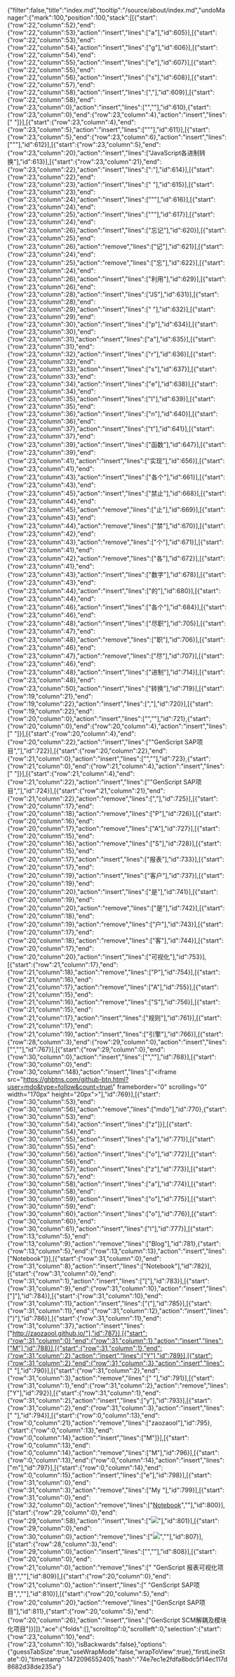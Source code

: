 {"filter":false,"title":"index.md","tooltip":"/source/about/index.md","undoManager":{"mark":100,"position":100,"stack":[[{"start":{"row":22,"column":52},"end":{"row":22,"column":53},"action":"insert","lines":["a"],"id":605}],[{"start":{"row":22,"column":53},"end":{"row":22,"column":54},"action":"insert","lines":["g"],"id":606}],[{"start":{"row":22,"column":54},"end":{"row":22,"column":55},"action":"insert","lines":["e"],"id":607}],[{"start":{"row":22,"column":55},"end":{"row":22,"column":56},"action":"insert","lines":["s"],"id":608}],[{"start":{"row":22,"column":57},"end":{"row":22,"column":58},"action":"insert","lines":[","],"id":609}],[{"start":{"row":22,"column":58},"end":{"row":23,"column":0},"action":"insert","lines":["",""],"id":610},{"start":{"row":23,"column":0},"end":{"row":23,"column":4},"action":"insert","lines":["    "]}],[{"start":{"row":23,"column":4},"end":{"row":23,"column":5},"action":"insert","lines":["\""],"id":611}],[{"start":{"row":23,"column":5},"end":{"row":23,"column":6},"action":"insert","lines":["\""],"id":612}],[{"start":{"row":23,"column":5},"end":{"row":23,"column":20},"action":"insert","lines":["JavaScript各进制转换"],"id":613}],[{"start":{"row":23,"column":21},"end":{"row":23,"column":22},"action":"insert","lines":[":"],"id":614}],[{"start":{"row":23,"column":22},"end":{"row":23,"column":23},"action":"insert","lines":[" "],"id":615}],[{"start":{"row":23,"column":23},"end":{"row":23,"column":24},"action":"insert","lines":["\""],"id":616}],[{"start":{"row":23,"column":24},"end":{"row":23,"column":25},"action":"insert","lines":["\""],"id":617}],[{"start":{"row":23,"column":24},"end":{"row":23,"column":26},"action":"insert","lines":["忘记"],"id":620}],[{"start":{"row":23,"column":25},"end":{"row":23,"column":26},"action":"remove","lines":["记"],"id":621}],[{"start":{"row":23,"column":24},"end":{"row":23,"column":25},"action":"remove","lines":["忘"],"id":622}],[{"start":{"row":23,"column":24},"end":{"row":23,"column":26},"action":"insert","lines":["利用"],"id":629}],[{"start":{"row":23,"column":26},"end":{"row":23,"column":28},"action":"insert","lines":["JS"],"id":631}],[{"start":{"row":23,"column":28},"end":{"row":23,"column":29},"action":"insert","lines":[" "],"id":632}],[{"start":{"row":23,"column":29},"end":{"row":23,"column":30},"action":"insert","lines":["p"],"id":634}],[{"start":{"row":23,"column":30},"end":{"row":23,"column":31},"action":"insert","lines":["a"],"id":635}],[{"start":{"row":23,"column":31},"end":{"row":23,"column":32},"action":"insert","lines":["r"],"id":636}],[{"start":{"row":23,"column":32},"end":{"row":23,"column":33},"action":"insert","lines":["s"],"id":637}],[{"start":{"row":23,"column":33},"end":{"row":23,"column":34},"action":"insert","lines":["e"],"id":638}],[{"start":{"row":23,"column":34},"end":{"row":23,"column":35},"action":"insert","lines":["I"],"id":639}],[{"start":{"row":23,"column":35},"end":{"row":23,"column":36},"action":"insert","lines":["n"],"id":640}],[{"start":{"row":23,"column":36},"end":{"row":23,"column":37},"action":"insert","lines":["t"],"id":641}],[{"start":{"row":23,"column":37},"end":{"row":23,"column":39},"action":"insert","lines":["函数"],"id":647}],[{"start":{"row":23,"column":39},"end":{"row":23,"column":41},"action":"insert","lines":["实现"],"id":656}],[{"start":{"row":23,"column":41},"end":{"row":23,"column":43},"action":"insert","lines":["各个"],"id":661}],[{"start":{"row":23,"column":43},"end":{"row":23,"column":45},"action":"insert","lines":["禁止"],"id":668}],[{"start":{"row":23,"column":44},"end":{"row":23,"column":45},"action":"remove","lines":["止"],"id":669}],[{"start":{"row":23,"column":43},"end":{"row":23,"column":44},"action":"remove","lines":["禁"],"id":670}],[{"start":{"row":23,"column":42},"end":{"row":23,"column":43},"action":"remove","lines":["个"],"id":671}],[{"start":{"row":23,"column":41},"end":{"row":23,"column":42},"action":"remove","lines":["各"],"id":672}],[{"start":{"row":23,"column":41},"end":{"row":23,"column":43},"action":"insert","lines":["数字"],"id":678}],[{"start":{"row":23,"column":43},"end":{"row":23,"column":44},"action":"insert","lines":["的"],"id":680}],[{"start":{"row":23,"column":44},"end":{"row":23,"column":46},"action":"insert","lines":["各个"],"id":684}],[{"start":{"row":23,"column":46},"end":{"row":23,"column":48},"action":"insert","lines":["尽职"],"id":705}],[{"start":{"row":23,"column":47},"end":{"row":23,"column":48},"action":"remove","lines":["职"],"id":706}],[{"start":{"row":23,"column":46},"end":{"row":23,"column":47},"action":"remove","lines":["尽"],"id":707}],[{"start":{"row":23,"column":46},"end":{"row":23,"column":48},"action":"insert","lines":["进制"],"id":714}],[{"start":{"row":23,"column":48},"end":{"row":23,"column":50},"action":"insert","lines":["转换"],"id":719}],[{"start":{"row":19,"column":21},"end":{"row":19,"column":22},"action":"insert","lines":[","],"id":720}],[{"start":{"row":19,"column":22},"end":{"row":20,"column":0},"action":"insert","lines":["",""],"id":721},{"start":{"row":20,"column":0},"end":{"row":20,"column":4},"action":"insert","lines":["    "]}],[{"start":{"row":20,"column":4},"end":{"row":20,"column":22},"action":"insert","lines":["\"GenScript SAP项目\","],"id":722}],[{"start":{"row":20,"column":22},"end":{"row":21,"column":0},"action":"insert","lines":["",""],"id":723},{"start":{"row":21,"column":0},"end":{"row":21,"column":4},"action":"insert","lines":["    "]}],[{"start":{"row":21,"column":4},"end":{"row":21,"column":22},"action":"insert","lines":["\"GenScript SAP项目\","],"id":724}],[{"start":{"row":21,"column":21},"end":{"row":21,"column":22},"action":"remove","lines":[","],"id":725}],[{"start":{"row":20,"column":17},"end":{"row":20,"column":18},"action":"remove","lines":["P"],"id":726}],[{"start":{"row":20,"column":16},"end":{"row":20,"column":17},"action":"remove","lines":["A"],"id":727}],[{"start":{"row":20,"column":15},"end":{"row":20,"column":16},"action":"remove","lines":["S"],"id":728}],[{"start":{"row":20,"column":15},"end":{"row":20,"column":17},"action":"insert","lines":["报表"],"id":733}],[{"start":{"row":20,"column":17},"end":{"row":20,"column":19},"action":"insert","lines":["客户"],"id":737}],[{"start":{"row":20,"column":19},"end":{"row":20,"column":20},"action":"insert","lines":["是"],"id":741}],[{"start":{"row":20,"column":19},"end":{"row":20,"column":20},"action":"remove","lines":["是"],"id":742}],[{"start":{"row":20,"column":18},"end":{"row":20,"column":19},"action":"remove","lines":["户"],"id":743}],[{"start":{"row":20,"column":17},"end":{"row":20,"column":18},"action":"remove","lines":["客"],"id":744}],[{"start":{"row":20,"column":17},"end":{"row":20,"column":20},"action":"insert","lines":["可视化"],"id":753}],[{"start":{"row":21,"column":17},"end":{"row":21,"column":18},"action":"remove","lines":["P"],"id":754}],[{"start":{"row":21,"column":16},"end":{"row":21,"column":17},"action":"remove","lines":["A"],"id":755}],[{"start":{"row":21,"column":15},"end":{"row":21,"column":16},"action":"remove","lines":["S"],"id":756}],[{"start":{"row":21,"column":15},"end":{"row":21,"column":17},"action":"insert","lines":["规则"],"id":761}],[{"start":{"row":21,"column":17},"end":{"row":21,"column":19},"action":"insert","lines":["引擎"],"id":766}],[{"start":{"row":28,"column":3},"end":{"row":29,"column":0},"action":"insert","lines":["",""],"id":767}],[{"start":{"row":29,"column":0},"end":{"row":30,"column":0},"action":"insert","lines":["",""],"id":768}],[{"start":{"row":30,"column":0},"end":{"row":30,"column":148},"action":"insert","lines":["<iframe src=\"https://ghbtns.com/github-btn.html?user=mdo&type=follow&count=true\" frameborder=\"0\" scrolling=\"0\" width=\"170px\" height=\"20px\"></iframe>"],"id":769}],[{"start":{"row":30,"column":53},"end":{"row":30,"column":56},"action":"remove","lines":["mdo"],"id":770},{"start":{"row":30,"column":53},"end":{"row":30,"column":54},"action":"insert","lines":["z"]}],[{"start":{"row":30,"column":54},"end":{"row":30,"column":55},"action":"insert","lines":["a"],"id":771}],[{"start":{"row":30,"column":55},"end":{"row":30,"column":56},"action":"insert","lines":["o"],"id":772}],[{"start":{"row":30,"column":56},"end":{"row":30,"column":57},"action":"insert","lines":["z"],"id":773}],[{"start":{"row":30,"column":57},"end":{"row":30,"column":58},"action":"insert","lines":["a"],"id":774}],[{"start":{"row":30,"column":58},"end":{"row":30,"column":59},"action":"insert","lines":["o"],"id":775}],[{"start":{"row":30,"column":59},"end":{"row":30,"column":60},"action":"insert","lines":["o"],"id":776}],[{"start":{"row":30,"column":60},"end":{"row":30,"column":61},"action":"insert","lines":["l"],"id":777}],[{"start":{"row":13,"column":5},"end":{"row":13,"column":9},"action":"remove","lines":["Blog"],"id":781},{"start":{"row":13,"column":5},"end":{"row":13,"column":13},"action":"insert","lines":["Notebook"]}],[{"start":{"row":31,"column":0},"end":{"row":31,"column":8},"action":"insert","lines":["Notebook"],"id":782}],[{"start":{"row":31,"column":0},"end":{"row":31,"column":1},"action":"insert","lines":["["],"id":783}],[{"start":{"row":31,"column":9},"end":{"row":31,"column":10},"action":"insert","lines":["]"],"id":784}],[{"start":{"row":31,"column":10},"end":{"row":31,"column":11},"action":"insert","lines":["("],"id":785}],[{"start":{"row":31,"column":11},"end":{"row":31,"column":12},"action":"insert","lines":[")"],"id":786}],[{"start":{"row":31,"column":11},"end":{"row":31,"column":37},"action":"insert","lines":["http://zaozaool.github.io/"],"id":787}],[{"start":{"row":31,"column":0},"end":{"row":31,"column":1},"action":"insert","lines":["M"],"id":788}],[{"start":{"row":31,"column":1},"end":{"row":31,"column":2},"action":"insert","lines":["Y"],"id":789}],[{"start":{"row":31,"column":2},"end":{"row":31,"column":3},"action":"insert","lines":[" "],"id":790}],[{"start":{"row":31,"column":2},"end":{"row":31,"column":3},"action":"remove","lines":[" "],"id":791}],[{"start":{"row":31,"column":1},"end":{"row":31,"column":2},"action":"remove","lines":["Y"],"id":792}],[{"start":{"row":31,"column":1},"end":{"row":31,"column":2},"action":"insert","lines":["y"],"id":793}],[{"start":{"row":31,"column":2},"end":{"row":31,"column":3},"action":"insert","lines":[" "],"id":794}],[{"start":{"row":0,"column":13},"end":{"row":0,"column":21},"action":"remove","lines":["zaozaool"],"id":795},{"start":{"row":0,"column":13},"end":{"row":0,"column":14},"action":"insert","lines":["M"]}],[{"start":{"row":0,"column":13},"end":{"row":0,"column":14},"action":"remove","lines":["M"],"id":796}],[{"start":{"row":0,"column":13},"end":{"row":0,"column":14},"action":"insert","lines":["m"],"id":797}],[{"start":{"row":0,"column":14},"end":{"row":0,"column":15},"action":"insert","lines":["e"],"id":798}],[{"start":{"row":31,"column":0},"end":{"row":31,"column":3},"action":"remove","lines":["My "],"id":799}],[{"start":{"row":31,"column":0},"end":{"row":32,"column":0},"action":"remove","lines":["[Notebook](http://zaozaool.github.io/)",""],"id":800}],[{"start":{"row":29,"column":0},"end":{"row":29,"column":58},"action":"insert","lines":["[![](https://img.shields.io/badge/build-v1.1.1-red.svg)]()"],"id":801}],[{"start":{"row":29,"column":0},"end":{"row":30,"column":0},"action":"remove","lines":["[![](https://img.shields.io/badge/build-v1.1.1-red.svg)]()",""],"id":807}],[{"start":{"row":28,"column":3},"end":{"row":29,"column":0},"action":"insert","lines":["",""],"id":808}],[{"start":{"row":20,"column":0},"end":{"row":21,"column":0},"action":"remove","lines":["    \"GenScript 报表可视化项目\",",""],"id":809}],[{"start":{"row":20,"column":0},"end":{"row":21,"column":0},"action":"insert","lines":["    \"GenScript SAP项目\",",""],"id":810}],[{"start":{"row":20,"column":5},"end":{"row":20,"column":20},"action":"remove","lines":["GenScript SAP项目"],"id":811},{"start":{"row":20,"column":5},"end":{"row":20,"column":26},"action":"insert","lines":["GenScript SCM解耦及模块化项目"]}]]},"ace":{"folds":[],"scrolltop":0,"scrollleft":0,"selection":{"start":{"row":23,"column":10},"end":{"row":23,"column":10},"isBackwards":false},"options":{"guessTabSize":true,"useWrapMode":false,"wrapToView":true},"firstLineState":0},"timestamp":1472096552405,"hash":"74e7ec1e2fdfa8bdc5f14ec117d8682d38de235a"}